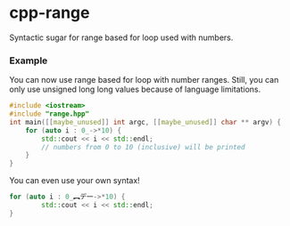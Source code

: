 # cpp-range
Syntactic sugar for range based for loop used with numbers.
### Example
You can now use range based for loop with number ranges. Still, you can only use unsigned long long values because of language limitations.
```cpp
#include <iostream>
#include "range.hpp"
int main([[maybe_unused]] int argc, [[maybe_unused]] char ** argv) {
	for (auto i : 0_->*10) {
		std::cout << i << std::endl;
		// numbers from 0 to 10 (inclusive) will be printed
	}
}
```
You can even use your own syntax!
```cpp
for (auto i : 0_︻デ一->*10) {
		std::cout << i << std::endl;
}
```
